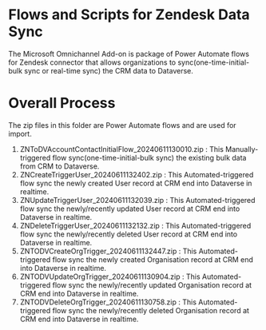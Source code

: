 [//]: # "Copyright (c) Microsoft Corporation."
[//]: # "Licensed under the MIT License."

# Flows and Scripts for Zendesk Data Sync

The Microsoft Omnichannel Add-on is package of Power Automate flows for Zendesk connector that allows organizations to sync(one-time-initial-bulk sync or real-time sync) the CRM data to Dataverse.

# Overall Process 

The zip files in this folder are Power Automate flows and are used for import.
 1. ZNToDVAccountContactInitialFlow_20240611130010.zip : This Manually-triggered flow sync(one-time-initial-bulk sync) the existing bulk data from CRM to Dataverse.
 2. ZNCreateTriggerUser_20240611132402.zip : This Automated-triggered flow sync the newly created User record at CRM end into Dataverse in realtime.
 3. ZNUpdateTriggerUser_20240611132039.zip : This Automated-triggered flow sync the newly/recently updated User record at CRM end into Dataverse in realtime.
 4. ZNDeleteTriggerUser_20240611132132.zip : This Automated-triggered flow sync the newly/recently deleted User record at CRM end into Dataverse in realtime.
 5. ZNTODVCreateOrgTrigger_20240611132447.zip : This Automated-triggered flow sync the newly created Organisation record at CRM end into Dataverse in realtime.
 6. ZNTODVUpdateOrgTrigger_20240611130904.zip : This Automated-triggered flow sync the newly/recently updated Organisation record at CRM end into Dataverse in realtime.
 7. ZNTODVDeleteOrgTrigger_20240611130758.zip : This Automated-triggered flow sync the newly/recently deleted Organisation record at CRM end into Dataverse in realtime.



